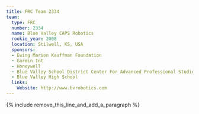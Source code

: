 ```yaml
---
title: FRC Team 2334
team:
  type: FRC
  number: 2334
  name: Blue Valley CAPS Robotics
  rookie_year: 2008
  location: Stilwell, KS, USA
  sponsors:
  - Ewing Marion Kauffman Foundation
  - Garmin Int
  - Honeywell
  - Blue Valley School District Center For Advanced Professional Studies
  - Blue Valley High School
  links:
    Website: http://www.bvrobotics.com
---
```


{% include remove_this_line_and_add_a_paragraph %}